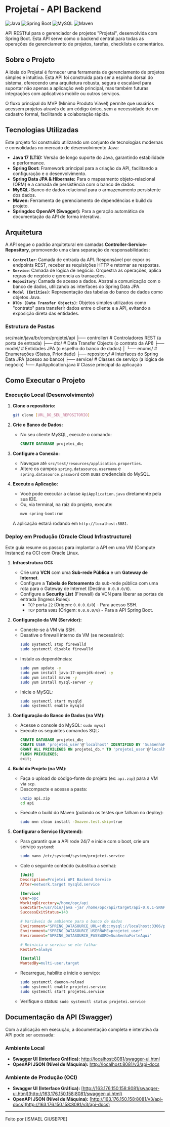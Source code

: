 # Projetaí - API Backend

![Java](https://img.shields.io/badge/Java-17-blue.svg)
![Spring Boot](https://img.shields.io/badge/Spring%20Boot-3.x-green.svg)
![MySQL](https://img.shields.io/badge/MySQL-8.0-blue.svg)
![Maven](https://img.shields.io/badge/Maven-3.9-orange.svg)

API RESTful para o gerenciador de projetos "Projetaí", desenvolvida com Spring Boot. Esta API serve como o backend central para todas as operações de gerenciamento de projetos, tarefas, checklists e comentários.

## Sobre o Projeto

A ideia do Projetaí é fornecer uma ferramenta de gerenciamento de projetos simples e intuitiva. Esta API foi construída para ser a espinha dorsal do sistema, oferecendo uma arquitetura robusta, segura e escalável para suportar não apenas a aplicação web principal, mas também futuras integrações com aplicativos mobile ou outros serviços.

O fluxo principal do MVP (Mínimo Produto Viável) permite que usuários acessem projetos através de um código único, sem a necessidade de um cadastro formal, facilitando a colaboração rápida.

## Tecnologias Utilizadas

Este projeto foi construído utilizando um conjunto de tecnologias modernas e consolidadas no mercado de desenvolvimento Java:

* **Java 17 (LTS):** Versão de longo suporte do Java, garantindo estabilidade e performance.
* **Spring Boot:** Framework principal para a criação da API, facilitando a configuração e o desenvolvimento.
* **Spring Data JPA & Hibernate:** Para o mapeamento objeto-relacional (ORM) e a camada de persistência com o banco de dados.
* **MySQL:** Banco de dados relacional para o armazenamento persistente dos dados.
* **Maven:** Ferramenta de gerenciamento de dependências e build do projeto.
* **Springdoc OpenAPI (Swagger):** Para a geração automática de documentação da API de forma interativa.

## Arquitetura

A API segue o padrão arquitetural em camadas **Controller-Service-Repository**, promovendo uma clara separação de responsabilidades:

* **`Controller`**: Camada de entrada da API. Responsável por expor os endpoints REST, receber as requisições HTTP e retornar as respostas.
* **`Service`**: Camada de lógica de negócio. Orquestra as operações, aplica regras de negócio e gerencia as transações.
* **`Repository`**: Camada de acesso a dados. Abstrai a comunicação com o banco de dados, utilizando as interfaces do Spring Data JPA.
* **`Model (Entities)`**: Representação das tabelas do banco de dados como objetos Java.
* **`DTOs (Data Transfer Objects)`**: Objetos simples utilizados como "contrato" para transferir dados entre o cliente e a API, evitando a exposição direta das entidades.

### Estrutura de Pastas

src/main/java/br/com/projetei/api
├── controller/      # Controladores REST (a porta de entrada)
├── dto/             # Data Transfer Objects (o contrato da API)
├── model/           # Entidades JPA (o espelho do banco de dados)
│   └── enums/       # Enumerações (Status, Prioridade)
├── repository/      # Interfaces do Spring Data JPA (acesso ao banco)
├── service/         # Classes de serviço (a lógica de negócio)
└── ApiApplication.java  # Classe principal da aplicação


## Como Executar o Projeto

### Execução Local (Desenvolvimento)

1.  **Clone o repositório:**
    ```sh
    git clone [URL_DO_SEU_REPOSITORIO]
    ```


2.  **Crie o Banco de Dados:**
    * No seu cliente MySQL, execute o comando:
        ```sql
        CREATE DATABASE projetei_db;
        ```


3.  **Configure a Conexão:**
    * Navegue até `src/test/resources/application.properties`.
    * Altere os campos `spring.datasource.username` e `spring.datasource.password` com suas credenciais do MySQL.

4.  **Execute a Aplicação:**
    * Você pode executar a classe `ApiApplication.java` diretamente pela sua IDE.
    * Ou, via terminal, na raiz do projeto, execute:
        ```sh
        mvn spring-boot:run
        ```
    A aplicação estará rodando em `http://localhost:8081`.

### Deploy em Produção (Oracle Cloud Infrastructure)

Este guia resume os passos para implantar a API em uma VM (Compute Instance) na OCI com Oracle Linux.

1.  **Infraestrutura OCI:**
    * Crie uma **VCN** com uma **Sub-rede Pública** e um **Gateway de Internet**.
    * Configure a **Tabela de Roteamento** da sub-rede pública com uma rota para o Gateway de Internet (Destino: `0.0.0.0/0`).
    * Configure a **Security List** (Firewall) da VCN para liberar as portas de entrada (Ingress Rules):
        * `TCP` porta `22` (Origem: `0.0.0.0/0`) - Para acesso SSH.
        * `TCP` porta `8081` (Origem: `0.0.0.0/0`) - Para a API Spring Boot.

2.  **Configuração da VM (Servidor):**
    * Conecte-se à VM via SSH.
    * Desative o firewall interno da VM (se necessário):
        ```sh
        sudo systemctl stop firewalld
        sudo systemctl disable firewalld
        ```
    * Instale as dependências:
        ```sh
        sudo yum update -y
        sudo yum install java-17-openjdk-devel -y
        sudo yum install maven -y
        sudo yum install mysql-server -y
        ```
    * Inicie o MySQL:
        ```sh
        sudo systemctl start mysqld
        sudo systemctl enable mysqld
        ```

3.  **Configuração do Banco de Dados (na VM):**
    * Acesse o console do MySQL: `sudo mysql`
    * Execute os seguintes comandos SQL:
        ```sql
        CREATE DATABASE projetei_db;
        CREATE USER 'projetei_user'@'localhost' IDENTIFIED BY 'SuaSenhaForteAqui';
        GRANT ALL PRIVILEGES ON projetei_db.* TO 'projetei_user'@'localhost';
        FLUSH PRIVILEGES;
        exit;
        ```

4.  **Build do Projeto (na VM):**
    * Faça o upload do código-fonte do projeto (ex: `api.zip`) para a VM via `scp`.
    * Descompacte e acesse a pasta:
        ```sh
        unzip api.zip
        cd api
        ```
    * Execute o build do Maven (pulando os testes que falham no deploy):
        ```sh
        sudo mvn clean install -Dmaven.test.skip=true
        ```


5.  **Configurar o Serviço (Systemd):**
    * Para garantir que a API rode 24/7 e inicie com o boot, crie um serviço `systemd`:
        ```sh
        sudo nano /etc/systemd/system/projetei.service
        ```
    * Cole o seguinte conteúdo (substitua a senha):
        ```ini
        [Unit]
        Description=Projetei API Backend Service
        After=network.target mysqld.service

        [Service]
        User=opc
        WorkingDirectory=/home/opc/api
        ExecStart=/usr/bin/java -jar /home/opc/api/target/api-0.0.1-SNAPSHOT.jar
        SuccessExitStatus=143
        
        # Variáveis de ambiente para o banco de dados
        Environment="SPRING_DATASOURCE_URL=jdbc:mysql://localhost:3306/projetei_db?useTimezone=true&serverTimezone=UTC"
        Environment="SPRING_DATASOURCE_USERNAME=projetei_user"
        Environment="SPRING_DATASOURCE_PASSWORD=SuaSenhaForteAqui"
        
        # Reinicia o servico se ele falhar
        Restart=always

        [Install]
        WantedBy=multi-user.target
        ```
    * Recarregue, habilite e inicie o serviço:
        ```sh
        sudo systemctl daemon-reload
        sudo systemctl enable projetei.service
        sudo systemctl start projetei.service
        ```
    * Verifique o status: `sudo systemctl status projetei.service`

## Documentação da API (Swagger)

Com a aplicação em execução, a documentação completa e interativa da API pode ser acessada:

### Ambiente Local
* **Swagger UI (Interface Gráfica):** [http://localhost:8081/swagger-ui.html](http://localhost:8081/swagger-ui.html)
* **OpenAPI JSON (Nível de Máquina):** [http://localhost:8081/v3/api-docs](http://localhost:8081/v3/api-docs)

### Ambiente de Produção (OCI)
* **Swagger UI (Interface Gráfica):** [http://163.176.150.158:8081/swagger-ui.html](http://163.176.150.158:8081/swagger-ui.html)
* **OpenAPI JSON (Nível de Máquina):** [http://163.176.150.158:8081/v3/api-docs](http://163.176.150.158:8081/v3/api-docs)

---
Feito por [ISMAEL GIUSEPPE]